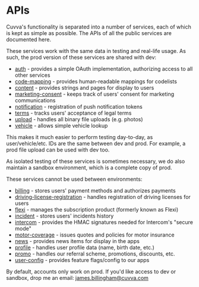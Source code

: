 # APIs

Cuvva's functionality is separated into a number of services, each of which is kept as simple as possible. The APIs of all the public services are documented here.

These services work with the same data in testing and real-life usage. As such, the prod version of these services are shared with dev:

- [auth](auth.md) - provides a simple OAuth implementation, authorizing access to all other services
- [code-mapping](code-mapping.md) - provides human-readable mappings for codelists
- [content](content.md) - provides strings and pages for display to users
- [marketing-consent](marketing-consent.md) - keeps track of users' consent for marketing communications
- [notification](notification.md) - registration of push notification tokens
- [terms](terms.md) - tracks users' acceptance of legal terms
- [upload](upload.md) - handles all binary file uploads (e.g. photos)
- [vehicle](vehicle.md) - allows simple vehicle lookup

This makes it much easier to perform testing day-to-day, as user/vehicle/etc. IDs are the same between dev and prod. For example, a prod file upload can be used with dev too.

As isolated testing of these services is sometimes necessary, we do also maintain a sandbox environment, which is a complete copy of prod.

These services cannot be used between environments:

- [billing](billing.md) - stores users' payment methods and authorizes payments
- [driving-license-registration](driving-license-registration.md) - handles registration of driving licenses for users
- [flexi](flexi.md) - manages the subscription product (formerly known as Flexi)
- [incident](incident.md) - stores users' incidents history
- [intercom](intercom.md) - provides the HMAC signatures needed for Intercom's "secure mode"
- [motor-coverage](motor-coverage.md) - issues quotes and policies for motor insurance
- [news](news.md) - provides news items for display in the apps
- [profile](profile.md) - handles user profile data (name, birth date, etc.)
- [promo](promo.md) - handles our referral scheme, promotions, discounts, etc.
- [user-config](user-config.md) - provides feature flags/config to our apps

By default, accounts only work on prod. If you'd like access to dev or sandbox, drop me an email: james.billingham@cuvva.com
